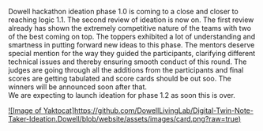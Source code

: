 Dowell hackathon ideation phase 1.0 is coming to a close and closer to reaching logic 1.1. 
The second review of ideation is now on. The first review already has shown the extremely competitive nature of the teams with two of the best coming on top. 
The toppers exhibited a lot of understanding and smartness in putting forward new ideas to this phase. 
The mentors deserve special mention for the way they guided the participants, clarifying different technical issues and thereby ensuring smooth conduct of this round.
The judges are going through all the additions from the participants and final scores are getting tabulated and score cards should be out soo. 
The winners will be announced soon after that.  
We are expecting to launch ideation for phase 1.2 as soon this is over.

[![Image of Yaktocat]https://github.com/DowellLivingLab/Digital-Twin-Note-Taker-Ideation.Dowell/blob/website/assets/images/card.png?raw=true)](https://www.youtube.com/playlist?list=PLZ4OHsOi85SX_TpKmCTi9Cg6CxeJ3d_Xy )
